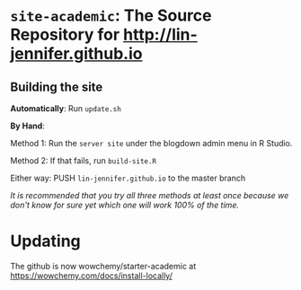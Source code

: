 # `site-academic`: The Source Repository for http://lin-jennifer.github.io 

## Building the site

**Automatically**: Run `update.sh`

**By Hand**:

Method 1: Run the `server site` under the blogdown admin menu in R Studio.

Method 2: If that fails, run `build-site.R`

Either way: PUSH `lin-jennifer.github.io` to the master branch

*It is recommended that you try all three methods at least once because we don't know for sure yet which one will work 100% of the time.*

# Updating

The github is now wowchemy/starter-academic at https://wowchemy.com/docs/install-locally/